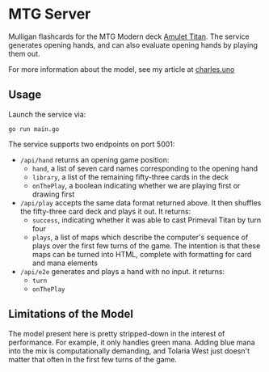 # MTG Server

Mulligan flashcards for the MTG Modern deck [Amulet Titan][amulet_titan]. The service generates opening hands, and can also evaluate opening hands by playing them out.

[amulet_titan]: https://www.mtggoldfish.com/archetype/amulet-titan#paper

For more information about the model, see my article at [charles.uno][amulet_model]

[amulet_model]: https://charles.uno/amulet-simulation/


## Usage

Launch the service via:

```
go run main.go
```

The service supports two endpoints on port 5001:

- `/api/hand` returns an opening game position:
  - `hand`, a list of seven card names corresponding to the opening hand
  - `library`, a list of the remaining fifty-three cards in the deck
  - `onThePlay`, a boolean indicating whether we are playing first or drawing first
- `/api/play` accepts the same data format returned above. It then shuffles the fifty-three card deck and plays it out. It returns:
  - `success`, indicating whether it was able to cast Primeval Titan by turn four
  - `plays`, a list of maps which describe the computer's sequence of plays over the first few turns of the game. The intention is that these maps can be turned into HTML, complete with formatting for card and mana elements
- `/api/e2e` generates and plays a hand with no input. it returns:
  - `turn`
  - `onThePlay`

## Limitations of the Model

The model present here is pretty stripped-down in the interest of performance. For example, it only handles green mana. Adding blue mana into the mix is computationally demanding, and Tolaria West just doesn't matter that often in the first few turns of the game.
